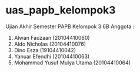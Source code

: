 # uas_papb_kelompok3
Ujian Akhir Semester PAPB Kelompok 3 6B
Anggota :
1. Alwan Fauzaan               (20104410060)
2. Aldo Nicholas               (20104410076)
3. Dino Esza                   (19104410042)
4. Yanuar Efendhi              (20104410063)
5. Mohammad Yusuf Mulya Utama  (20104410064)
